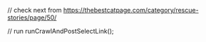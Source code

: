 // check next from 
https://thebestcatpage.com/category/rescue-stories/page/50/


// run runCrawlAndPostSelectLink();

<meta property="og:image" content="https://cdnimg.ideassimple.com/2023/02/26167-body_sea.jpg">